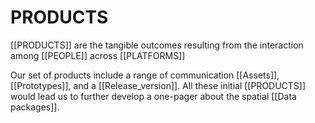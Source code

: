 # PRODUCTS 
 [[PRODUCTS]] are the tangible outcomes resulting from the interaction among [[PEOPLE]] across [[PLATFORMS]]
 
 Our set of products include a range of communication [[Assets]], [[Prototypes]], and a [[Release_version]].  All these initial [[PRODUCTS]] would lead us to further develop a one-pager about the spatial [[Data packages]].

 
